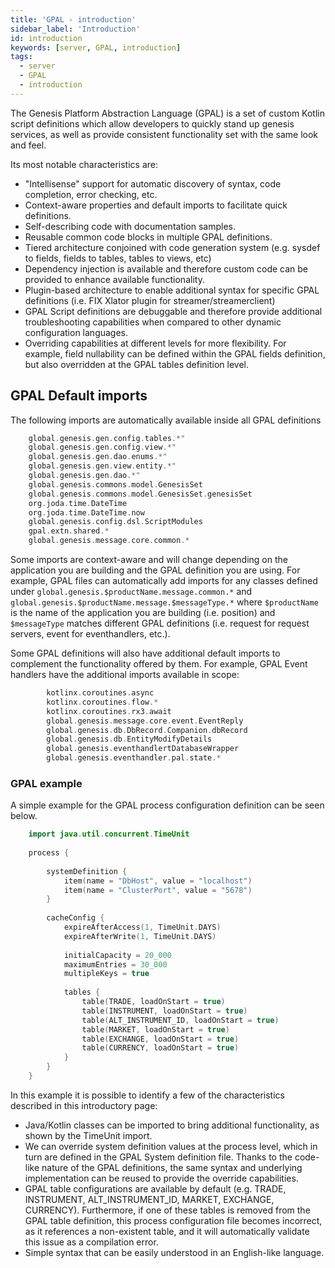 ```yaml
---
title: 'GPAL - introduction'
sidebar_label: 'Introduction'
id: introduction
keywords: [server, GPAL, introduction]
tags:
  - server
  - GPAL
  - introduction
---
```


The Genesis Platform Abstraction Language (GPAL) is a set of custom Kotlin script definitions which allow developers to quickly stand up genesis services,
as well as provide consistent functionality set with the same look and feel.

Its most notable characteristics are:
* "Intellisense" support for automatic discovery of syntax, code completion, error checking, etc.
* Context-aware properties and default imports to facilitate quick definitions.
* Self-describing code with documentation samples.
* Reusable common code blocks in multiple GPAL definitions.
* Tiered architecture conjoined with code generation system (e.g. sysdef to fields, fields to tables, tables to views, etc)
* Dependency injection is available and therefore custom code can be provided to enhance available functionality.
* Plugin-based architecture to enable additional syntax for specific GPAL definitions (i.e. FIX Xlator plugin for streamer/streamerclient)
* GPAL Script definitions are debuggable and therefore provide additional troubleshooting capabilities when compared to other dynamic configuration languages.
* Overriding capabilities at different levels for more flexibility. For example, field nullability can be defined within the GPAL fields definition, but also overridden at the GPAL tables definition level.



## GPAL Default imports

The following imports are automatically available inside all GPAL definitions

```kotlin
    global.genesis.gen.config.tables.*"
    global.genesis.gen.config.view.*"
    global.genesis.gen.dao.enums.*"
    global.genesis.gen.view.entity.*"
    global.genesis.gen.dao.*"
    global.genesis.commons.model.GenesisSet
    global.genesis.commons.model.GenesisSet.genesisSet   
    org.joda.time.DateTime
    org.joda.time.DateTime.now
    global.genesis.config.dsl.ScriptModules
    gpal.extn.shared.*
    global.genesis.message.core.common.*
```

Some imports are context-aware and will change depending on the application you are building and the GPAL definition you are using. For example, GPAL files can automatically add imports for any classes defined under
`global.genesis.$productName.message.common.*` and `global.genesis.$productName.message.$messageType.*` where `$productName` is the name of the application you are building (i.e. position) and `$messageType` matches different GPAL definitions (i.e. request for request servers, event for eventhandlers, etc.).

Some GPAL definitions will also have additional default imports to complement the functionality offered by them. For example, GPAL Event handlers have the additional imports available in scope:

```kotlin
        kotlinx.coroutines.async
        kotlinx.coroutines.flow.*
        kotlinx.coroutines.rx3.await
        global.genesis.message.core.event.EventReply
        global.genesis.db.DbRecord.Companion.dbRecord
        global.genesis.db.EntityModifyDetails
        global.genesis.eventhandlertDatabaseWrapper
        global.genesis.eventhandler.pal.state.*
```

### GPAL example

A simple example for the GPAL process configuration definition can be seen below.

```kotlin
    import java.util.concurrent.TimeUnit
    
    process {
    
        systemDefinition {
            item(name = "DbHost", value = "localhost")
            item(name = "ClusterPort", value = "5678")
        }
    
        cacheConfig {
            expireAfterAccess(1, TimeUnit.DAYS)
            expireAfterWrite(1, TimeUnit.DAYS)
    
            initialCapacity = 20_000
            maximumEntries = 30_000
            multipleKeys = true
    
            tables {
                table(TRADE, loadOnStart = true)
                table(INSTRUMENT, loadOnStart = true)
                table(ALT_INSTRUMENT_ID, loadOnStart = true)
                table(MARKET, loadOnStart = true)
                table(EXCHANGE, loadOnStart = true)
                table(CURRENCY, loadOnStart = true)
            }
        }
    }
```

In this example it is possible to identify a few of the characteristics described in this introductory page:

* Java/Kotlin classes can be imported to bring additional functionality, as shown by the TimeUnit import.
* We can override system definition values at the process level, which in turn are defined in the GPAL System definition file. Thanks to the code-like nature of the GPAL definitions, the same syntax and underlying implementation can be reused to provide the override capabilities.
* GPAL table configurations are available by default (e.g. TRADE, INSTRUMENT, ALT_INSTRUMENT_ID, MARKET, EXCHANGE, CURRENCY). Furthermore, if one of these tables is removed from the GPAL table definition, this process configuration file becomes incorrect, as it references a non-existent table, and it will automatically validate this issue as a compilation error.
* Simple syntax that can be easily understood in an English-like language.
